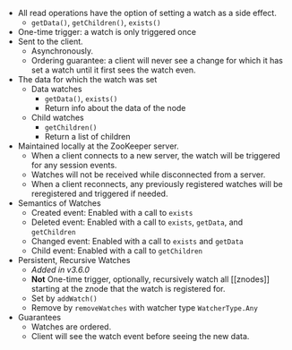 - All read operations have the option of setting a watch as a side effect.
    - `getData()`, `getChildren()`, `exists()`
- One-time trigger: a watch is only triggered once
- Sent to the client.
    - Asynchronously.
    - Ordering guarantee: a client will never see a change for which it has set a watch until it first sees the watch even.
- The data for which the watch was set
    - Data watches
        - `getData()`, `exists()`
        - Return info about the data of the node
    - Child watches
        - `getChildren()`
        - Return a list of children
- Maintained locally at the ZooKeeper server.
    - When a client connects to a new server, the watch will be triggered for any session events.
    - Watches will not be received while disconnected from a server.
    - When a client reconnects, any previously registered watches will be reregistered and triggered if needed.
- Semantics of Watches
    - Created event: Enabled with a call to `exists`
    - Deleted event: Enabled with a call to `exists`, `getData`, and `getChildren`
    - Changed event: Enabled with a call to `exists` and `getData`
    - Child event: Enabled with a call to `getChildren`
- Persistent, Recursive Watches
    - *Added in v3.6.0*
    - **Not** One-time trigger, optionally, recursively watch all [[znodes]] starting at the znode that the watch is registered for.
    - Set by `addWatch()`
    - Remove by `removeWatches` with watcher type `WatcherType.Any`
- Guarantees
    - Watches are ordered.
    - Client will see the watch event before seeing the new data.